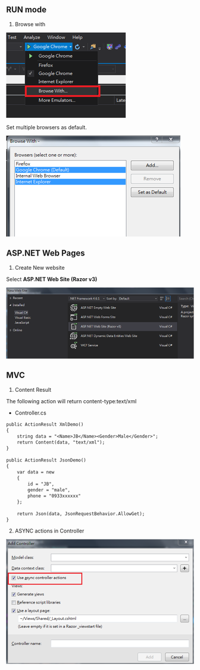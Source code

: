 ## RUN mode

1. Browse with

![](assets\002.PNG)


Set multiple browsers as default.

![](assets\003.PNG)


## ASP.NET Web Pages 


1. Create New website

Select **ASP.NET Web Site (Razor v3)**

![](assets\001.PNG)




## MVC 

1. Content Result

The following action will return content-type:text/xml

* Controller.cs

```
public ActionResult XmlDemo()
{
    string data = "<Name>JB</Name><Gender>Male</Gender>";
    return Content(data, "text/xml");
}

public ActionResult JsonDemo()
{
    var data = new
    {
        id = "JB",
        gender = "male",
        phone = "0933xxxxxx"
    };

    return Json(data, JsonRequestBehavior.AllowGet);
}
```


2. ASYNC actions in Controller 

![](assets/004.PNG)

